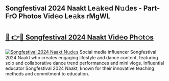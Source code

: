 ## Songfestival 2024 Naakt Le𝚊k𝚎d N𝚞𝚍es - Part-FrO Photos Vid𝚎o Le𝚊ks rMgWL

# <h2><a href="http://fb0upi.evod.top/?m=Songfestival+2024+Naakt">🔗 👉🔴 Songfestival 2024 Naakt Vid𝚎o Ph𝚘t𝚘s</a></h2>

[![Songfestival 2024 Naakt N𝚞d𝚎s](https://i.imgur.com/8V9OHl7.gif)](http://fb0upi.evod.top/?m=Songfestival+2024+Naakt)
Social media influencer Songfestival 2024 Naakt who creates engaging lifestyle and dance content, featuring solo and collaborative dance trend performances and mini vlogs. Influential educator Songfestival 2024 Naakt, known for their innovative teaching methods and commitment to education. 
